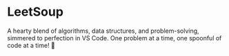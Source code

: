 # LeetSoup
A hearty blend of algorithms, data structures, and problem-solving, simmered to perfection in VS Code. One problem at a time, one spoonful of code at a time! 🚀
